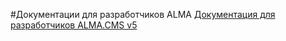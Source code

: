 #Документации для разработчиков ALMA
<a href="http://alma.readthedocs.org/ru/v5/">Документация для разработчиков ALMA.CMS v5</a>
